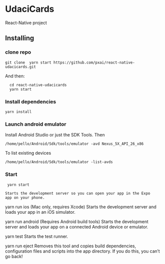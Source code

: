 # UdaciCards

React-Native project
## Installing

### clone repo
```
git clone  yarn start https://github.com/pxai/react-native-udacicards.git
```
And then:
```
  cd react-native-udacicards
  yarn start
```

### Install dependencies
```
yarn install
```

### Launch android emulator
Install Android Studio or just the SDK Tools.
Then
```
/home/pello/Android/Sdk/tools/emulator -avd Nexus_5X_API_26_x86
```

To list existing devices
```
/home/pello/Android/Sdk/tools/emulator -list-avds
```

### Start
```
 yarn start
```
    Starts the development server so you can open your app in the Expo
    app on your phone.

  yarn run ios
    (Mac only, requires Xcode)
    Starts the development server and loads your app in an iOS simulator.

  yarn run android
    (Requires Android build tools)
    Starts the development server and loads your app on a connected Android
    device or emulator.

  yarn test
    Starts the test runner.

  yarn run eject
    Removes this tool and copies build dependencies, configuration files
    and scripts into the app directory. If you do this, you can’t go back!




